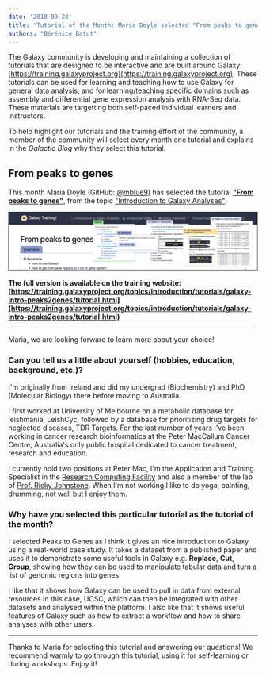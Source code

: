 ```yaml
---
date: '2018-09-28'
title: 'Tutorial of the Month: Maria Doyle selected "From peaks to genes"'
authors: "Bérénice Batut"
---
```


The Galaxy community is developing and maintaining a collection of tutorials that are designed to be interactive and are built around Galaxy: [https://training.galaxyproject.org](https://training.galaxyproject.org). These tutorials can be used for learning and teaching how to use Galaxy for general data analysis, and for learning/teaching specific domains such as assembly and differential gene expression analysis with RNA-Seq data. These materials are targetting both self-paced individual learners and instructors.

To help highlight our tutorials and the training effort of the community, a member of the community will select every month one tutorial and explains in the *Galactic Blog* why they select this tutorial.

## From peaks to genes

This month Maria Doyle (GitHub: [@mblue9](https://github.com/mblue9)) has selected the tutorial **["From peaks to genes"](http://galaxyproject.github.io/training-material/topics/introduction/tutorials/galaxy-intro-peaks2genes/tutorial.html)**, from the topic ["Introduction to Galaxy Analyses"](http://galaxyproject.github.io/training-material/topics/introduction/s):

<img class="img-fluid mx-auto" src="/src/blog/2018-09-totm/from_peaks_to_genes.png" alt="from_peaks_to_genes screenshot"/>

**The full version is available on the training website: [https://training.galaxyproject.org/topics/introduction/tutorials/galaxy-intro-peaks2genes/tutorial.html](https://training.galaxyproject.org/topics/introduction/tutorials/galaxy-intro-peaks2genes/tutorial.html)**

---

Maria, we are looking forward to learn more about your choice!

### Can you tell us a little about yourself (hobbies, education, background, etc.)?

I'm originally from Ireland and did my undergrad (Biochemistry) and PhD (Molecular Biology) there before moving to Australia.

I first worked at University of Melbourne on a metabolic database for leishmania, LeishCyc, followed by a database for prioritizing drug targets for neglected diseases, TDR Targets. For the last number of years I've been working in cancer research bioinformatics at the Peter MacCallum Cancer Centre, Australia's only public hospital dedicated to cancer treatment, research and education.

I currently hold two positions at Peter Mac, I'm the Application and Training Specialist in the [Research Computing Facility](https://www.petermac.org/research/core-facilities/research-computing-facility) and also a member of the lab of [Prof. Ricky Johnstone](https://www.petermac.org/research/labs/ricky-johnstone). When I'm not working I like to do yoga, painting, drumming, not well but I enjoy them.

### Why have you selected this particular tutorial as the tutorial of the month?

I selected Peaks to Genes as I think it gives an nice introduction to Galaxy using a real-world case study. It takes a dataset from a published paper and uses it to demonstrate some useful tools in Galaxy e.g. **Replace**, **Cut**, **Group**, showing how they can be used to manipulate tabular data and turn a list of genomic regions into genes.

I like that it shows how Galaxy can be used to pull in data from external resources in this case, UCSC, which can then be integrated with other datasets and analysed within the platform. I also like that it shows useful features of Galaxy such as how to extract a workflow and how to share analyses with other users.

---

Thanks to Maria for selecting this tutorial and answering our questions! We recommend warmly to go through this tutorial, using it for self-learning or during workshops. Enjoy it!